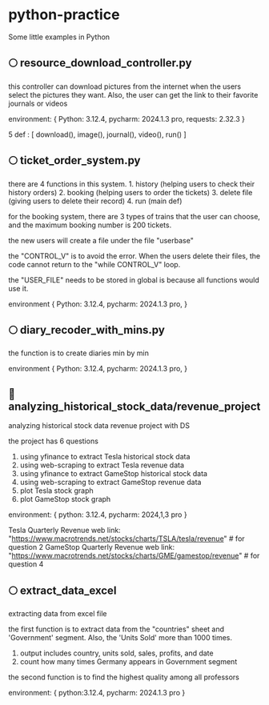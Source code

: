 # python-practice
Some little examples in Python


## 🌕 resource_download_controller.py
this controller can download pictures from the internet when the users select the pictures they want. Also, the user can get the link to their favorite journals or videos

environment: {
    Python: 3.12.4,
    pycharm: 2024.1.3 pro,
    requests: 2.32.3
}

5 def : [ download(), image(), journal(), video(), run() ]


## 🌕 ticket_order_system.py
there are 4 functions in this system. 1. history (helping users to check their history orders) 2. booking (helping users to order the tickets) 3. delete file (giving users to delete their record) 4. run (main def)

for the booking system, there are 3 types of trains that the user can choose, and the maximum booking number is 200 tickets. 

the new users will create a file under the file "userbase"

the "CONTROL_V" is to avoid the error. When the users delete their files, the code cannot return to the "while CONTROL_V" loop. 

the "USER_FILE" needs to be stored in global is because all functions would use it. 

environment {
    Python: 3.12.4,
    pycharm: 2024.1.3 pro,
}


## 🌕 diary_recoder_with_mins.py
the function is to create diaries min by min

environment {
    Python: 3.12.4,
    pycharm: 2024.1.3 pro, 
}


## 🔆 analyzing_historical_stock_data/revenue_project
analyzing historical stock data revenue project with DS

the project has 6 questions 
1. using yfinance to extract Tesla historical stock data
2. using web-scraping to extract Tesla revenue data
3. using yfinance to extract GameStop historical stock data
4. using web-scraping to extract GameStop revenue data
5. plot Tesla stock graph
6. plot GameStop stock graph

environment: {
    python: 3.12.4,
    pycharm: 2024,1,3 pro
}

Tesla Quarterly Revenue web link: "https://www.macrotrends.net/stocks/charts/TSLA/tesla/revenue"  # for question 2 
GameStop Quarterly Revenue web link: "https://www.macrotrends.net/stocks/charts/GME/gamestop/revenue" # for question 4


## 🌕 extract_data_excel
extracting data from excel file

the first function is to extract data from the "countries" sheet and 'Government' segment. Also, the 'Units Sold' more than 1000 times.
1. output includes country, units sold, sales, profits, and date
2. count how many times Germany appears in Government segment

the second function is to find the highest quality among all professors

environment: {
    python:3.12.4,
    pycharm: 2024.1.3 pro
}
